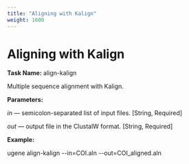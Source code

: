 ```yaml
---
title: "Aligning with Kalign"
weight: 1600
---
```


# Aligning with Kalign

**Task Name:** align-kalign

Multiple sequence alignment with Kalign.

**Parameters:**

_in_ — semicolon-separated list of input files. \[String, Required\]

_out_ — output file in the ClustalW format. \[String, Required\]

**Example:**

ugene align-kalign --in=COI.aln --out=COI\_aligned.aln